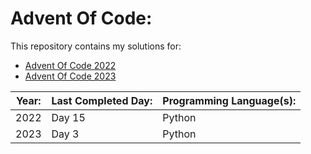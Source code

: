 # Advent Of Code: 

This repository contains my solutions for: 

- [Advent Of Code 2022](https://adventofcode.com/)
- [Advent Of Code 2023](https://adventofcode.com/2022) 


| Year: | Last Completed Day: | Programming Language(s):|
| ----- | ------------------- | ----------------------- | 
| 2022  | Day 15              | Python                  |
| 2023  | Day 3              | Python                  |  
